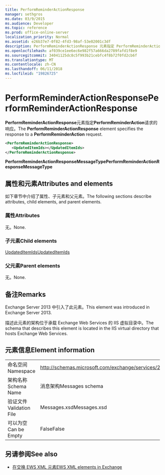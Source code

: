 ```yaml
---
title: PerformReminderActionResponse
manager: sethgros
ms.date: 03/9/2015
ms.audience: Developer
ms.topic: reference
ms.prod: office-online-server
localization_priority: Normal
ms.assetid: e26b37e7-0f82-4fd3-98af-53e02001c3df
description: PerformReminderActionResponse 元素指定 PerformReminderAction 请求的响应。
ms.openlocfilehash: af039ce1ee6ec6e982f57a666da2789fafd1f8e9
ms.sourcegitcommit: 34041125dc8c5f993b21cebfc4f8b72f0fd2cb6f
ms.translationtype: MT
ms.contentlocale: zh-CN
ms.lasthandoff: 06/11/2018
ms.locfileid: "19826725"
---
```

# <a name="performreminderactionresponse"></a><span data-ttu-id="639f0-103">PerformReminderActionResponse</span><span class="sxs-lookup"><span data-stu-id="639f0-103">PerformReminderActionResponse</span></span>

<span data-ttu-id="639f0-104">**PerformReminderActionResponse**元素指定**PerformReminderAction**请求的响应。</span><span class="sxs-lookup"><span data-stu-id="639f0-104">The **PerformReminderActionResponse** element specifies the response to a **PerformReminderAction** request.</span></span> 
  
```XML
<PerformReminderActionResponse>
   <UpdatedItemIds></UpdatedItemIds>
</PerformReminderActionResponse>
```

 <span data-ttu-id="639f0-105">**PerformReminderActionResponseMessageType**</span><span class="sxs-lookup"><span data-stu-id="639f0-105">**PerformReminderActionResponseMessageType**</span></span>
## <a name="attributes-and-elements"></a><span data-ttu-id="639f0-106">属性和元素</span><span class="sxs-lookup"><span data-stu-id="639f0-106">Attributes and elements</span></span>

<span data-ttu-id="639f0-107">如下章节中介绍了属性、子元素和父元素。</span><span class="sxs-lookup"><span data-stu-id="639f0-107">The following sections describe attributes, child elements, and parent elements.</span></span>
  
### <a name="attributes"></a><span data-ttu-id="639f0-108">属性</span><span class="sxs-lookup"><span data-stu-id="639f0-108">Attributes</span></span>

<span data-ttu-id="639f0-109">无。</span><span class="sxs-lookup"><span data-stu-id="639f0-109">None.</span></span>
  
### <a name="child-elements"></a><span data-ttu-id="639f0-110">子元素</span><span class="sxs-lookup"><span data-stu-id="639f0-110">Child elements</span></span>

[<span data-ttu-id="639f0-111">UpdatedItemIds</span><span class="sxs-lookup"><span data-stu-id="639f0-111">UpdatedItemIds</span></span>](updateditemids.md)
  
### <a name="parent-elements"></a><span data-ttu-id="639f0-112">父元素</span><span class="sxs-lookup"><span data-stu-id="639f0-112">Parent elements</span></span>

<span data-ttu-id="639f0-113">无。</span><span class="sxs-lookup"><span data-stu-id="639f0-113">None.</span></span>
  
## <a name="remarks"></a><span data-ttu-id="639f0-114">备注</span><span class="sxs-lookup"><span data-stu-id="639f0-114">Remarks</span></span>

<span data-ttu-id="639f0-115">Exchange Server 2013 中引入了此元素。</span><span class="sxs-lookup"><span data-stu-id="639f0-115">This element was introduced in Exchange Server 2013.</span></span>
  
<span data-ttu-id="639f0-116">描述此元素的架构位于承载 Exchange Web Services 的 IIS 虚拟目录中。</span><span class="sxs-lookup"><span data-stu-id="639f0-116">The schema that describes this element is located in the IIS virtual directory that hosts Exchange Web Services.</span></span>
  
## <a name="element-information"></a><span data-ttu-id="639f0-117">元素信息</span><span class="sxs-lookup"><span data-stu-id="639f0-117">Element information</span></span>

|||
|:-----|:-----|
|<span data-ttu-id="639f0-118">命名空间</span><span class="sxs-lookup"><span data-stu-id="639f0-118">Namespace</span></span>  <br/> |http://schemas.microsoft.com/exchange/services/2006/messages  <br/> |
|<span data-ttu-id="639f0-119">架构名称</span><span class="sxs-lookup"><span data-stu-id="639f0-119">Schema Name</span></span>  <br/> |<span data-ttu-id="639f0-120">消息架构</span><span class="sxs-lookup"><span data-stu-id="639f0-120">Messages schema</span></span>  <br/> |
|<span data-ttu-id="639f0-121">验证文件</span><span class="sxs-lookup"><span data-stu-id="639f0-121">Validation File</span></span>  <br/> |<span data-ttu-id="639f0-122">Messages.xsd</span><span class="sxs-lookup"><span data-stu-id="639f0-122">Messages.xsd</span></span>  <br/> |
|<span data-ttu-id="639f0-123">可以为空</span><span class="sxs-lookup"><span data-stu-id="639f0-123">Can be Empty</span></span>  <br/> |<span data-ttu-id="639f0-124">False</span><span class="sxs-lookup"><span data-stu-id="639f0-124">False</span></span>  <br/> |
   
## <a name="see-also"></a><span data-ttu-id="639f0-125">另请参阅</span><span class="sxs-lookup"><span data-stu-id="639f0-125">See also</span></span>



- [<span data-ttu-id="639f0-126">在交换 EWS XML 元素</span><span class="sxs-lookup"><span data-stu-id="639f0-126">EWS XML elements in Exchange</span></span>](ews-xml-elements-in-exchange.md)

